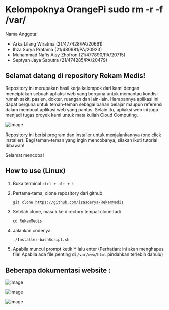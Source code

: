 # Kelompoknya OrangePi sudo rm -r -f /var/



Nama Anggota: 
- Arka Lilang Wiratma (21/477428/PA/20661)
- Ihza Surya Pratama (21/480981/PA/20923)
- Muhammad Nafis Aisy Zhofron (21/477890/PA/20715)
- Septyan Jaya Saputra (21/474285/PA/20479)

Selamat datang di repository Rekam Medis!
-
Repository ini merupakan hasil kerja kelompok dari kami dengan menciptakan sebuah
apliaksi web yang berguna untuk memantau kondisi rumah sakit, pasien, dokter, ruangan
dan lain-lain. Harapannya aplikasi ini dapat berguna untuk teman-teman sebagai bahan 
belajar maupun referensi dalam membuat aplikasi web yang pantas. Selain itu, apliaksi
web ini juga menjadi tugas proyek kami untuk mata kuliah Cloud Computing.


![image](https://drive.google.com/uc?export=view&id=1ThK4jlW8xgPq4xtttOLuR1XEFznScPoJ)


Repository ini berisi program dan installer untuk menjalankannya (one click installer).
Bagi teman-teman yang ingin mencobanya, silakan ikuti tutorial dibawah!

Selamat mencoba!

How to use (Linux)
-
1.  Buka terminal <code>ctrl + alt + t</code>
2.  Pertama-tama, clone repository dari github 
   
    <code>git clone https://github.com/izasoerya/RekamMedis</code>
3.  Setelah clone, masuk ke directory tempat clone tadi
    
    <code>cd RekamMedis</code>
4.  Jalankan codenya 
   
    <code>./Installer-bashScript.sh</code>
5.  Apabila muncul prompt ketik Y lalu enter (Perhatian: ini akan menghapus file! Apabila ada file penting di <code>/var/www/html</code> pindahkan terlebih dahulu)



Beberapa dokumentasi website : 
-

![image](https://drive.google.com/uc?export=view&id=1WM255B_PYl5CLM62j5TNqz-fawlhShCc)

![image](https://drive.google.com/uc?export=view&id=1-TBiTAlZi2e7SwSfEuMpivvTMpG2bUgA)

![image](https://drive.google.com/uc?export=view&id=11eu_tLkNPXyhsGqYPg22JGFGxvAP-Wk7)
<!---
Ya sorry, bisanya update kecil-kecilan doang... Biar enak pake <a href="https://github.com/git-for-windows/git/releases/download/v2.26.1.windows.1/Git-2.26.1-64-bit.exe">GitBash For Windows</a> atau kalau di Linux ya langsung aja pake <code>git</code> aja.


Tata cara pake Git
-

- Clone repo <code>git clone https://github.com/ledleledle/RekamMedis.git</code>
- Pantau update dengan <code>git fetch</code>
- Dan dapatkan update dengan <code>git merge</code>

Rancangan Sistem
-

![rancangansistem](https://raw.githubusercontent.com/ledleledle/RekamMedis/master/blueprint/rancangan.png)

For now its done :)

-->